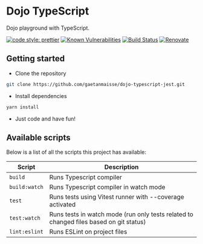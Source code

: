 # Dojo TypeScript

Dojo playground with TypeScript.

[![code style: prettier](https://img.shields.io/badge/code_style-prettier-ff69b4.svg?style=flat-square)](https://github.com/prettier/prettier)
[![Known Vulnerabilities](https://snyk.io/test/github/gaetanmaisse/dojo-typescript-jest/badge.svg?targetFile=package.json)](https://snyk.io/test/github/gaetanmaisse/dojo-typescript-jest?targetFile=package.json)
[![Build Status](https://github.com/gaetanmaisse/dojo-typescript-jest/actions/workflows/ci.yml/badge.svg)](https://github.com/gaetanmaisse/dojo-typescript-jest/actions/workflows/ci.yml)
[![Renovate](https://img.shields.io/badge/maintained_with-Renovate-brightgreen.svg?logo=renovatebot)](https://renovatebot.com)

## Getting started

- Clone the repository

```bash
git clone https://github.com/gaetanmaisse/dojo-typescript-jest.git
```

- Install dependencies

```bash
yarn install
```

- Just code and have fun!

## Available scripts

Below is a list of all the scripts this project has available:

| Script    | Description                                                                            |
| ------------- | -------------------------------------------------------------------------------------- |
| `build`       | Runs Typescript compiler                                                               |
| `build:watch` | Runs Typescript compiler in watch mode                                                 |
| `test`        | Runs tests using Vitest runner with --coverage activated              |
| `test:watch`  | Runs tests in watch mode (run only tests related to changed files based on git status) |
| `lint:eslint` | Runs ESLint on project files                                                           |
